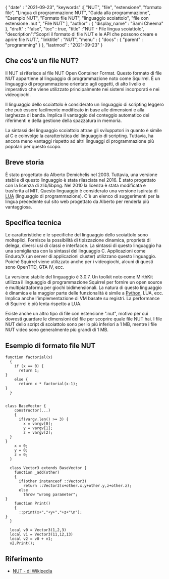{
  "date" : "2021-09-23", 
  "keywords" :[ "NUT", "file", "estensione", "formato file", "Lingua di programmazione NUT", "Guida alla programmazione", "Esempio NUT", "Formato file NUT", "linguaggio scoiattolo", "file con estensione .nut ", "File NUT" ],
  "author" : {
    "display_name" : "Sami Cheema"
},
  "draft" : "false",
  "toc" : true,
  "title" :"NUT - File lingua scoiattolo",
  "description":"Scopri il formato di file NUT e le API che possono creare e aprire file NUT.",
  "linktitle" : "NUT",
  "menu" : {
    "docs" : {
      "parent" : "programming"
}
},
  "lastmod" : "2021-09-23"
}

## Che cos'è un file NUT?

Il NUT si riferisce al file NUT Open Container Format. Questo formato di file NUT appartiene al linguaggio di programmazione noto come Squirrel. È un linguaggio di programmazione orientato agli oggetti, di alto livello e imperativo che viene utilizzato principalmente nei sistemi incorporati e nei videogiochi.

Il linguaggio dello scoiattolo è considerato un linguaggio di scripting leggero che può essere facilmente modificato in base alle dimensioni e alla larghezza di banda. Implica il vantaggio del conteggio automatico dei riferimenti e della gestione della spazzatura in memoria.

La sintassi del linguaggio scoiattolo attrae gli sviluppatori in quanto è simile al C e coinvolge la caratteristica del linguaggio di scripting. Tuttavia, ha ancora meno vantaggi rispetto ad altri linguaggi di programmazione più popolari per questo scopo.



## Breve storia ##

È stato progettato da Alberto Demichelis nel 2003. Tuttavia, una versione stabile di questo linguaggio è stata rilasciata nel 2016. È stato progettato con la licenza di zlib/libpng. Nel 2010 la licenza è stata modificata e trasferita al MIT. Questo linguaggio è considerato una versione ispirata di [LUA](/it/programmazione/lua/) (linguaggio di programmazione). C'è un elenco di suggerimenti per la lingua precedente sul sito web progettato da Alberto per renderla più vantaggiosa.


## Specifica tecnica ##

Le caratteristiche e le specifiche del linguaggio dello scoiattolo sono molteplici. Fornisce la possibilità di tipizzazione dinamica, proprietà di delega, diversi usi di classi e interfacce. La sintassi di questo linguaggio ha una somiglianza con la sintassi del linguaggio C. Applicazioni come Enduro/X (un server di applicazioni cluster) utilizzano questo linguaggio. Poiché Squirrel viene utilizzato anche per i videogiochi, alcuni di questi sono OpenTTD, GTA IV, ecc.

La versione stabile del linguaggio è 3.0.7. Un toolkit noto come MirthKit utilizza il linguaggio di programmazione Squirrel per fornire un open source e multipiattaforma per giochi bidimensionali. La natura di questo linguaggio è dinamica e la maggior parte delle funzionalità è simile a [Python](/it/programming/py/), LUA, ecc. Implica anche l'implementazione di VM basate su registri. La performance di Squirrel è più lenta rispetto a LUA.

Esiste anche un altro tipo di file con estensione ".nut", motivo per cui dovresti guardare le dimensioni del file per scoprire quale file NUT hai. I file NUT dello script di scoiattolo sono per lo più inferiori a 1 MB, mentre i file NUT video sono generalmente più grandi di 1 MB.


## Esempio di formato file NUT ##

```
function factorial(x)
  {
    if (x == 0) {
      return 1;
}
    else {
      return x * factorial(x-1);
}
  }
```

```

class BaseVector {
    constructor(...)
    {
      if(vargv.len() >= 3) {
        x = vargv[0];
        y = vargv[1];
        z = vargv[2];
  }
}
    x = 0;
    y = 0;
    z = 0;
  }

  class Vector3 extends BaseVector {
    function _add(other)
    {
      if(other instanceof ::Vector3)
        return ::Vector3(x+other.x,y+other.y,z+other.z);
      else
        throw "wrong parameter";
}
    function Print()
    {
      ::print(x+","+y+","+z+"\n");
}
  }

  local v0 = Vector3(1,2,3)
  local v1 = Vector3(11,12,13)
  local v2 = v0 + v1;
  v2.Print();

```

## Riferimento ##

* [NUT - di Wikipedia](https://en.wikipedia.org/wiki/Squirrel_(programming_language))



